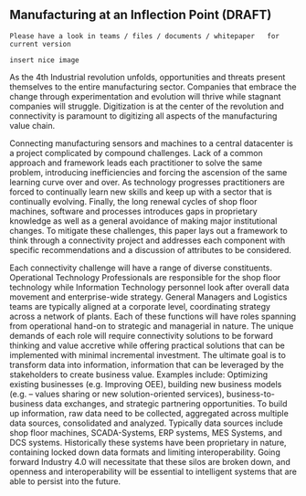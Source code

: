 ## Manufacturing at an Inflection Point (DRAFT)
```
Please have a look in teams / files / documents / whitepaper   for current version
```

`insert nice image`


As the 4th Industrial revolution unfolds, opportunities and threats present themselves to the entire manufacturing sector.  Companies that embrace the change through experimentation and evolution will thrive while stagnant companies will struggle. Digitization is at the center of the revolution and connectivity is paramount to digitizing all aspects of the manufacturing value chain.  

Connecting manufacturing sensors and machines to a central datacenter is a project complicated by compound challenges.  Lack of a common approach and framework leads each practitioner to solve the same problem, introducing inefficiencies and forcing the ascension of the same learning curve over and over.  As technology progresses practitioners are forced to continually learn new skills and keep up with a sector that is continually evolving.  Finally, the long renewal cycles of shop floor machines, software and processes introduces gaps in proprietary knowledge as well as a general avoidance of making major institutional changes.  To mitigate these challenges, this paper lays out a framework to think through a connectivity project and addresses each component with specific recommendations and a discussion of attributes to be considered.

Each connectivity challenge will have a range of diverse constituents.  Operational Technology Professionals are responsible for the shop floor technology while Information Technology personnel look after overall data movement and enterprise-wide strategy.  General Managers and Logistics teams are typically aligned at a corporate level, coordinating strategy across a network of plants.  Each of these functions will have roles spanning from operational hand-on to strategic and managerial in nature.  The unique demands of each role will require connectivity solutions to be forward thinking and value accretive while offering practical solutions that can be implemented with minimal incremental investment. The ultimate goal is to transform data into information, information that can be leveraged by the stakeholders to create business value.  Examples include: Optimizing existing businesses (e.g. Improving OEE), building new business models (e.g. – values sharing or new solution-oriented services), business-to-business data exchanges, and strategic partnering opportunities.  To build up information, raw data need to be collected, aggregated across multiple data sources, consolidated and analyzed. Typically data sources include shop floor machines, SCADA-Systems, ERP systems, MES Systems, and DCS systems.  Historically these systems have been proprietary in nature, containing locked down data formats and limiting interoperability.  Going forward Industry 4.0 will necessitate that these silos are broken down, and openness and interoperability will be essential to intelligent systems that are able to persist into the future.  
